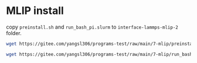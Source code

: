 # MLIP install

copy `preinstall.sh` and `run_bash_pi.slurm` to `interface-lammps-mlip-2` folder.


```bash
wget https://gitee.com/yangsl306/programs-test/raw/main/7-mlip/preinstall.sh -O preinstall.sh

wget https://gitee.com/yangsl306/programs-test/raw/main/7-mlip/run_bash_pi.slurm -O run_bash_pi.slurm
```
